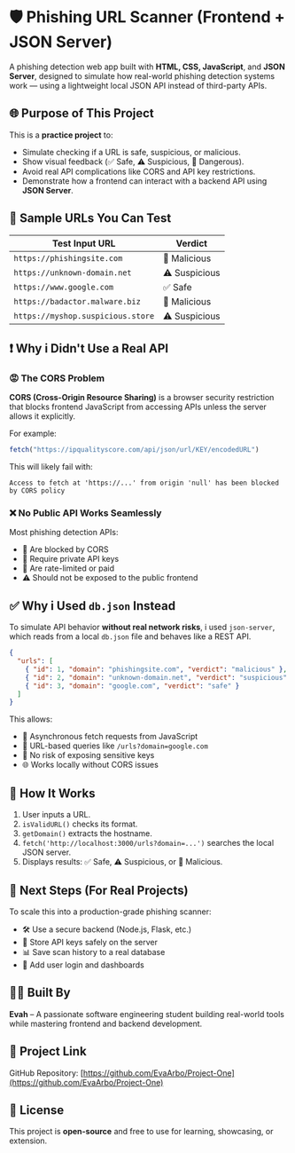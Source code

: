 
# 🛡️ Phishing URL Scanner (Frontend + JSON Server)

A phishing detection web app built with **HTML, CSS, JavaScript**, and **JSON Server**, designed to simulate how real-world phishing detection systems work — using a lightweight local JSON API instead of third-party APIs.


## 🌐 Purpose of This Project

This is a **practice project** to:

- Simulate checking if a URL is safe, suspicious, or malicious.
- Show visual feedback (✅ Safe, ⚠️ Suspicious, 🚨 Dangerous).
- Avoid real API complications like CORS and API key restrictions.
- Demonstrate how a frontend can interact with a backend API using **JSON Server**.


## 🧪 Sample URLs You Can Test

| Test Input URL                      | Verdict        |
|------------------------------------|----------------|
| `https://phishingsite.com`         | 🚨 Malicious   |
| `https://unknown-domain.net`       | ⚠️ Suspicious  |
| `https://www.google.com`           | ✅ Safe        |
| `https://badactor.malware.biz`     | 🚨 Malicious   |
| `https://myshop.suspicious.store`  | ⚠️ Suspicious  |


## ❗ Why i Didn't Use a Real API

### 😡 The CORS Problem

**CORS (Cross-Origin Resource Sharing)** is a browser security restriction that blocks frontend JavaScript from accessing APIs unless the server allows it explicitly.

For example:

```js
fetch("https://ipqualityscore.com/api/json/url/KEY/encodedURL")
```

This will likely fail with:

```
Access to fetch at 'https://...' from origin 'null' has been blocked by CORS policy
```

### ❌ No Public API Works Seamlessly

Most phishing detection APIs:

- 🚫 Are blocked by CORS
- 🔐 Require private API keys
- 🧱 Are rate-limited or paid
- ⚠️ Should not be exposed to the public frontend


## ✅ Why i Used `db.json` Instead

To simulate API behavior **without real network risks**, i used `json-server`, which reads from a local `db.json` file and behaves like a REST API.

```json
{
  "urls": [
    { "id": 1, "domain": "phishingsite.com", "verdict": "malicious" },
    { "id": 2, "domain": "unknown-domain.net", "verdict": "suspicious" },
    { "id": 3, "domain": "google.com", "verdict": "safe" }
  ]
}
```

This allows:

- 🚀 Asynchronous fetch requests from JavaScript
- 🔄 URL-based queries like `/urls?domain=google.com`
- 🔐 No risk of exposing sensitive keys
- 🌐 Works locally without CORS issues


## 🧠 How It Works

1. User inputs a URL.
2. `isValidURL()` checks its format.
3. `getDomain()` extracts the hostname.
4. `fetch('http://localhost:3000/urls?domain=...')` searches the local JSON server.
5. Displays results: ✅ Safe, ⚠️ Suspicious, or 🚨 Malicious.


## 🧱 Next Steps (For Real Projects)

To scale this into a production-grade phishing scanner:

- 🛠️ Use a secure backend (Node.js, Flask, etc.)
- 🔐 Store API keys safely on the server
- 📊 Save scan history to a real database
- 👥 Add user login and dashboards


## 👩‍💻 Built By

**Evah** – A passionate software engineering student building real-world tools while mastering frontend and backend development.


## 🔗 Project Link

GitHub Repository: [https://github.com/EvaArbo/Project-One](https://github.com/EvaArbo/Project-One)


## 📖 License

This project is **open-source** and free to use for learning, showcasing, or extension.
